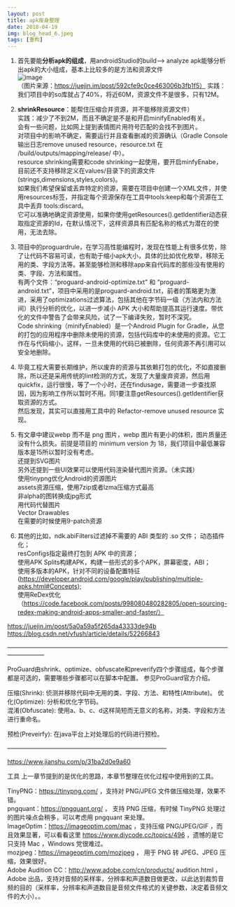 ```yaml
---
layout: post
title: apk瘦身整理
date: 2018-04-19
img: blog_head_6.jpeg
tags: [重构]
---
```

1. 首先要能**分析apk的组成**，用androidStudio的build—> analyze apk能够分析出apk的大小组成，基本上比较多的是方法和资源文件  
![image](https://lc-mhke0kuv.cn-n1.lcfile.com/6d9486ca2c5ebcd538ec.png)   
（图片来源：https://juejin.im/post/592cfe9c0ce463006b3fb1f5）
实践：我们项目中的so库就占了40%，将近60M，资源文件不是很多，只有12M。 

2. **shrinkResource**：能帮住压缩合并资源，并不能移除资源文件）   
实践：减少了不到2M，而且不确定是不是和开启minifyEnabled有关。  
会有一些问题，比如网上提到表情图片用符号匹配的会找不到图片。  
对项目中的影响不确定，需要运行并且查看删减的资源确认（Gradle Console 输出日志remove unused resource，resource.txt 在 /build/outputs/mapping/release/ 中）。  
resource shrinking需要和code shrinking一起使用，要开启minfyEnabe，目前还不支持移除定义在values/目录下的资源文件(strings,dimensions,styles,colors)。  
如果我们希望保留或丢弃特定的资源，需要在项目中创建一个XML文件，并使用resources标签，并指定每个资源保存在工具中tools:keep和每个资源在工具中丢弃 tools:discard。  
它可以准确地确定资源使用，如果你使用getResources().getIdentifier动态获取指定资源的Id，在默认情况下，这样资源具有匹配名称的格式为潜在的使用，无法去除。
  
3. 项目中的proguardrule，在学习高性能编程时，发现在性能上有很多优势，除了让代码不容易可读，也有助于缩小apk大小，具体的比如优化枚举，移除无用的类、字段方法等。甚至能够检测和移除app来自代码库的那些没有使用的类、字段、方法和属性。  
有两个文件：“proguard-android-optimize.txt” 和 “proguard-android.txt”，项目中采用的是proguard-android.txt，前者的策略更为激进，采用了optimizations过滤算法，包括其他在字节码一级（方法内和方法间）执行分析的优化，以进一步减小 APK 大小和帮助提高其运行速度。带优化的文件中警告了会带来风险，试了一下编译失败，暂时不深究。  
Code shrinking（minifyEnabled）是一个Android Plugin for Gradle，从您的打包的应用程序中删除未使用的资源，包括代码库中的未使用的资源。它工作在与代码缩小，这样，一旦未使用的代码已被删除，任何资源不再引用可以安全地删除。

4. 毕竟工程大需要长期维护，所以废弃的资源与其依赖打包的优化，不如直接删除，所以还是采用传统的lint检测的方式，发现了大量废弃资源，然后用quickfix，运行很慢，等了一个小时，还在findusage，需要进一步查找原因，因为影响工作所以暂时不用。同1要注意getResources().getIdentifier获取资源的方式。  
然后发现，其实可以直接用工具中的 Refactor-remove unused resource 实现。

5. 有文章中建议webp 而不是 png 图片，webp 图片有更小的体积，图片质量还没有什么损失。前提是项目的 minimum version 为 18，我们项目中最低兼容版本是15所以暂时没有考虑。  
还提到SVG图片  
另外还提到一些UI效果可以使用代码渲染替代图片资源。（未实践）  
使用tinypng优化Android的资源图片  
assets资源压缩，使用7zip或者lzma压缩方式最高  
非alpha的图转换成jpg形式  
用代码代替图片  
Vector Drawables  
在需要的时候使用9-patch资源  

6. 其他的比如，ndk.abiFilters过滤掉不需要的 ABI 类型的 .so 文件；
动态插件化；  
resConfigs指定最终打包到 APK 中的资源；  
使用APK Splits构建APK，构建一些形式的多个APK，屏幕密度，ABI；  
使用多版本的APK，针对不同的设备配置特征(https://developer.android.com/google/play/publishing/multiple-apks.html#Concepts);   
使用ReDex优化（https://code.facebook.com/posts/998080480282805/open-sourcing-redex-making-android-apps-smaller-and-faster/）  



https://juejin.im/post/5a0a59a5f265da43333de94b  
https://blog.csdn.net/vfush/article/details/52266843

——————————————————————————————————————————

ProGuard由shrink、optimize、obfuscate和preverify四个步骤组成，每个步骤都是可选的，需要哪些步骤都可以在脚本中配置。 参见ProGuard官方介绍。

压缩(Shrink): 侦测并移除代码中无用的类、字段、方法、和特性(Attribute)。
优化(Optimize): 分析和优化字节码。  
混淆(Obfuscate): 使用a、b、c、d这样简短而无意义的名称，对类、字段和方法进行重命名。

预检(Preveirfy): 在java平台上对处理后的代码进行预检。

——————————————————————————

https://www.jianshu.com/p/31ba2d0e9a60


工具
上一章节提到的是优化的思路，本章节整理在优化过程中使用到的工具。

TinyPNG：https://tinypng.com/ ，支持对 PNG/JPEG 文件做压缩处理，效果不错。  
pngquant：https://pngquant.org/ ， 支持 PNG 压缩，有时候 TinyPNG 处理过的图片噪点会稍多，可以考虑用 pngquant 来处理。  
ImageOptim：https://imageoptim.com/mac ，支持压缩 PNG/JPEG/GIF ，而且效果显著，可以看看这里 https://www.diycode.cc/topics/496 ，遗憾的是它只支持 Mac ，Windows 党很难过。  
mozjpeg：https://imageoptim.com/mozjpeg ， 用于 PNG 转 JPEG、JPEG 压缩，效果很好。  
Adobe Audition CC：http://www.adobe.com/cn/products/  audition.html ，Adobe 出品，支持对音频的采样率，分辨率和声道数目做更改，以此达到裁剪音频的目的（采样率，分辨率和声道数目是音频文件格式的关键参数，决定着音频文件的大小）。。
